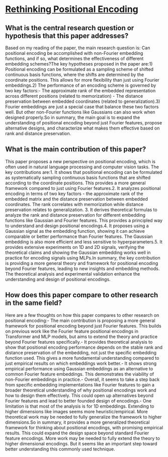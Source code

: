 # [Rethinking Positional Encoding](https://arxiv.org/abs/2107.02561)

## What is the central research question or hypothesis that this paper addresses?

Based on my reading of the paper, the main research question is: Can positional encoding be accomplished with non-Fourier embedding functions, and if so, what determines the effectiveness of different embedding schemes?The key hypotheses proposed in the paper are:1) Positional encoding can be formulated as a sampling scheme of shifted continuous basis functions, where the shifts are determined by the coordinate positions. This allows for more flexibility than just using Fourier embeddings.2) The performance of an encoding scheme is governed by two key factors:- The approximate rank of the embedded representation across different positions (related to memorization) - The distance preservation between embedded coordinates (related to generalization).3) Fourier embeddings are just a special case that balance these two factors well. But other non-Fourier functions like Gaussians can also work when designed properly.So in summary, the main goal is to expand the understanding of positional encoding beyond just Fourier features, propose alternative designs, and characterize what makes them effective based on rank and distance preservation.


## What is the main contribution of this paper?

This paper proposes a new perspective on positional encoding, which is often used in natural language processing and computer vision tasks. The key contributions are:1. It shows that positional encoding can be formulated as systematically sampling continuous basis functions that are shifted according to the coordinate positions. This provides a more general framework compared to just using Fourier features.2. It analyzes positional encoding in terms of two key factors - the approximate rank of the embedded matrix and the distance preservation between embedded coordinates. The rank correlates with memorization while distance preservation relates to generalization. 3. It derives theoretical formulas to analyze the rank and distance preservation for different embedding functions like Gaussian and Fourier features. This provides a principled way to understand and design positional encodings.4. It proposes using a Gaussian signal as the embedding function, showing it can achieve comparable or better performance than Fourier features. The Gaussian embedding is also more efficient and less sensitive to hyperparameters.5. It provides extensive experiments on 1D and 2D signals, verifying the theoretical claims and showing the Gaussian embedding works well in practice for encoding signals using MLPs.In summary, the key contribution is providing a more general theory and framework for positional encoding beyond Fourier features, leading to new insights and embedding methods. The theoretical analysis and experimental validation enhance the understanding and design of positional encodings.


## How does this paper compare to other research in the same field?

Here are a few thoughts on how this paper compares to other research on positional encoding:- The main contribution is proposing a more general framework for positional encoding beyond just Fourier features. This builds on previous work like the Fourier feature positional encodings in Transformer and MLP models, but aims to extend the theory and practice beyond Fourier features specifically.- It provides theoretical analysis to show that positional encoding performance depends on the stable rank and distance preservation of the embedding, not just the specific embedding function used. This gives a more fundamental understanding compared to just empirical results on which embeddings work better.- It shows strong empirical performance using Gaussian embeddings as an alternative to common Fourier feature embeddings. This demonstrates the viability of non-Fourier embeddings in practice.- Overall, it seems to take a step back from specific embedding implementations like Fourier features to gain a broader theoretical understanding of why positional encodings work and how to design them effectively. This could open up alternatives beyond Fourier features and lead to better founded design of encodings.- One limitation is that most of the analysis is for 1D embeddings. Extending to higher dimensions like images seems more heuristic/empirical. More theoretical work may be needed to fully generalize the framework to higher dimensions.So in summary, it provides a more generalized theoretical framework for thinking about positional encodings, with promising empirical results. This could expand the design space beyond standard Fourier feature encodings. More work may be needed to fully extend the theory to higher dimensional encodings. But it seems like an important step toward better understanding this commonly used technique.
